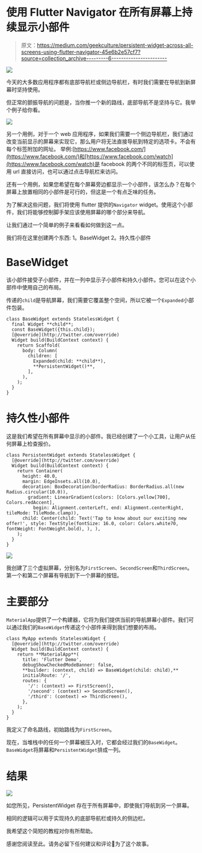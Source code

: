 # 使用 Flutter Navigator 在所有屏幕上持续显示小部件

> 原文：<https://medium.com/geekculture/persistent-widget-across-all-screens-using-flutter-navigator-45e6b2e57cf7?source=collection_archive---------6----------------------->

![](img/21218d6cb11a07bebf5dc36ca40f2679.png)

今天的大多数应用程序都有底部导航栏或侧边导航栏，有时我们需要在导航到新屏幕时坚持使用。

但正常的颤振导航的问题是，当你推一个新的路线，底部导航不是坚持与它。我举个例子给你看。

![](img/07b7fde1a6fa51b4fb7f5785604d05d7.png)

另一个用例，对于一个 web 应用程序，如果我们需要一个侧边导航栏，我们通过改变当前显示的屏幕来实现它，那么用户将无法直接导航到特定的选项卡。不会有每个标签附加的网址。
举例:[https://www.facebook.com/](https://www.facebook.com/)和[https://www.facebook.com/watch](https://www.facebook.com/watch)是 facebook 的两个不同的标签页，可以使用 url 直接访问，也可以通过点击导航栏来访问。

还有一个用例，如果您希望在每个屏幕旁边都显示一个小部件，该怎么办？在每个屏幕上放置相同的小部件是可行的，但这是一个有点乏味的任务。

为了解决这些问题，我们将使用 flutter 提供的`Navigator` widget。使用这个小部件，我们将能够控制脚手架应该使用屏幕的哪个部分来导航。

让我们通过一个简单的例子来看看如何做到这一点。

我们将在这里创建两个东西:
1。BaseWidget
2。持久性小部件

# BaseWidget

该小部件接受子小部件，并在一列中显示子小部件和持久小部件。您可以在这个小部件中使用自己的布局。

传递的`child`是导航屏幕，我们需要它覆盖整个空间，所以它被一个`Expanded`小部件包装。

```
class BaseWidget extends StatelessWidget {
  final Widget **child**;
  const BaseWidget({this.child});
  [@override](http://twitter.com/override)
  Widget build(BuildContext context) {
    return Scaffold(
      body: Column(
        children: [
          Expanded(child: **child**),
          **PersistentWidget()**,
        ],
      ),
    );
  }
}
```

# 持久性小部件

这是我们希望在所有屏幕中显示的小部件。我已经创建了一个小工具，让用户从任何屏幕上检查报价。

```
class PersistentWidget extends StatelessWidget {
  [@override](http://twitter.com/override)
  Widget build(BuildContext context) {
    return Container(
      height: 40.0,
      margin: EdgeInsets.all(10.0),
      decoration: BoxDecoration(borderRadius: BorderRadius.all(new Radius.circular(10.0)),
        gradient: LinearGradient(colors: [Colors.yellow[700], Colors.redAccent],
          begin: Alignment.centerLeft, end: Alignment.centerRight, tileMode: TileMode.clamp)),
      child: Center(child: Text('Tap to know about our exciting new offer!', style: TextStyle(fontSize: 16.0, color: Colors.white70, fontWeight: FontWeight.bold), ), ),
    );
  }
}
```

![](img/4961e7f5a60aad723dcc30622cf55699.png)

我创建了三个虚拟屏幕，分别名为`FirstScreen`、`SecondScreen`和`ThirdScreen`。第一个和第二个屏幕有导航到下一个屏幕的按钮。

# 主要部分

`MaterialApp`提供了一个构建器，它将为我们提供当前的导航屏幕小部件。我们可以通过我们的`BaseWidget`传递这个小部件来得到我们想要的布局。

```
class MyApp extends StatelessWidget {
  [@override](http://twitter.com/override)
  Widget build(BuildContext context) {
    return **MaterialApp**(
      title: 'Flutter Demo',
      debugShowCheckedModeBanner: false,
      **builder: (context, child) => BaseWidget(child: child),**
      initialRoute: '/',
      routes: {
        '/': (context) => FirstScreen(),
        '/second': (context) => SecondScreen(),
        '/third': (context) => ThirdScreen(),
      },
    );
  }
}
```

我定义了命名路线，初始路线为`FirstScreen`。

现在，当堆栈中的任何一个屏幕被压入时，它都会经过我们的`BaseWidget`。`BaseWidget`将屏幕和`PersistentWidget`排成一列。

# 结果

![](img/b84c0b6eb6ade581f968d3d253acfee7.png)

如您所见，PersistentWidget 存在于所有屏幕中，即使我们导航到另一个屏幕。

相同的逻辑可以用于实现持久的底部导航栏或持久的侧边栏。

我希望这个简短的教程对你有所帮助。

感谢您阅读至此。请务必留下任何建议和评论👏为了这个故事。